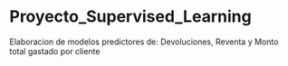 # Proyecto_Supervised_Learning
Elaboracion de modelos predictores de: Devoluciones, Reventa y Monto total gastado por cliente 
